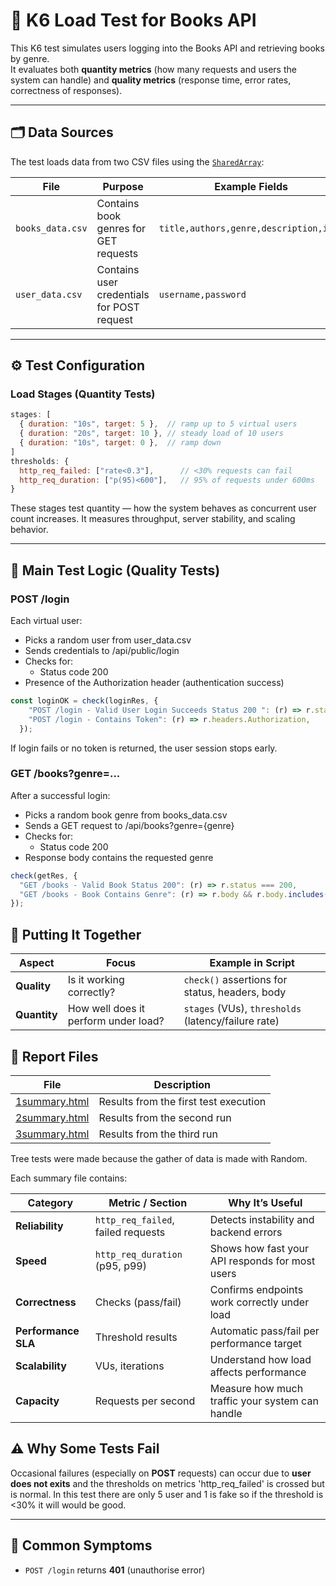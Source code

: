 # 📘 K6 Load Test for Books API


This K6 test simulates users logging into the Books API and retrieving books by genre.  
It evaluates both **quantity metrics** (how many requests and users the system can handle) and **quality metrics** (response time, error rates, correctness of responses).

---

## 🗂️ Data Sources

The test loads data from two CSV files using the [`SharedArray`](https://k6.io/docs/javascript-api/k6-data/sharedarray/):

| File | Purpose | Example Fields |
|------|----------|----------------|
| `books_data.csv` | Contains book genres for GET requests | `title,authors,genre,description,isbn` |
| `user_data.csv` | Contains user credentials for POST request | `username,password` |

---


## ⚙️ Test Configuration

### Load Stages (Quantity Tests)

```js
stages: [
  { duration: "10s", target: 5 },  // ramp up to 5 virtual users
  { duration: "20s", target: 10 }, // steady load of 10 users
  { duration: "10s", target: 0 },  // ramp down
]
thresholds: {
  http_req_failed: ["rate<0.3"],      // <30% requests can fail
  http_req_duration: ["p(95)<600"],   // 95% of requests under 600ms
}
```
These stages test quantity — how the system behaves as concurrent user count increases.
It measures throughput, server stability, and scaling behavior.

---

## 🧪 Main Test Logic (Quality Tests)


### POST /login

Each virtual user:
* Picks a random user from user_data.csv
* Sends credentials to /api/public/login
* Checks for:
  * Status code 200
* Presence of the Authorization header (authentication success)
```js
const loginOK = check(loginRes, {
    "POST /login - Valid User Login Succeeds Status 200 ": (r) => r.status === 200 ,
    "POST /login - Contains Token": (r) => r.headers.Authorization,
  });
```
If login fails or no token is returned, the user session stops early.

### GET /books?genre=...
After a successful login:
* Picks a random book genre from books_data.csv
* Sends a GET request to /api/books?genre={genre}
* Checks for:
  * Status code 200
* Response body contains the requested genre
```js
check(getRes, {
  "GET /books - Valid Book Status 200": (r) => r.status === 200,
  "GET /books - Book Contains Genre": (r) => r.body && r.body.includes(book.genre),
});
```

## 🧩 Putting It Together

| Aspect   | Focus                              | Example in Script                                      |
|-----------|------------------------------------|--------------------------------------------------------|
| **Quality**  | Is it working correctly?            | `check()` assertions for status, headers, body         |
| **Quantity** | How well does it perform under load? | `stages` (VUs), `thresholds` (latency/failure rate)    |

## 🧾 Report Files

| File | Description |
|------|--------------|
| [1summary.html](/tests/1summary.html) | Results from the first test execution |
| [2summary.html](/tests/2summary.html) | Results from the second run |
| [3summary.html](/tests/3summary.html) | Results from the third run |

Tree tests were made because the gather of data is made with Random.

Each summary file contains:

| Category | Metric / Section | Why It’s Useful |
|-----------|------------------|-----------------|
| **Reliability** | `http_req_failed`, failed requests | Detects instability and backend errors |
| **Speed** | `http_req_duration` (p95, p99) | Shows how fast your API responds for most users |
| **Correctness** | Checks (pass/fail) | Confirms endpoints work correctly under load |
| **Performance SLA** | Threshold results | Automatic pass/fail per performance target |
| **Scalability** | VUs, iterations | Understand how load affects performance |
| **Capacity** | Requests per second | Measure how much traffic your system can handle |


## ⚠️ Why Some Tests Fail

Occasional failures (especially on **POST** requests) can occur due to **user does not exits** and the thresholds on metrics 'http_req_failed' is crossed but is normal. In this test there are only 5 user and 1 is fake so if the threshold is <30% it will would be good. 

---

## 🚨 Common Symptoms

- `POST /login` returns **401** (unauthorise error)  